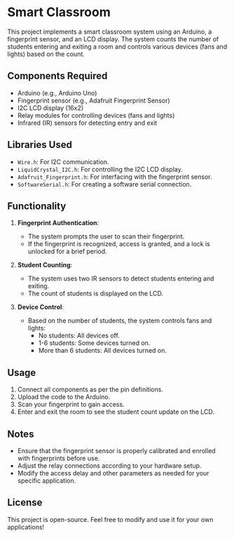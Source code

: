 # Smart Classroom

This project implements a smart classroom system using an Arduino, a fingerprint sensor, and an LCD display. The system counts the number of students entering and exiting a room and controls various devices (fans and lights) based on the count.

## Components Required

- Arduino (e.g., Arduino Uno)
- Fingerprint sensor (e.g., Adafruit Fingerprint Sensor)
- I2C LCD display (16x2)
- Relay modules for controlling devices (fans and lights)
- Infrared (IR) sensors for detecting entry and exit

## Libraries Used

- `Wire.h`: For I2C communication.
- `LiquidCrystal_I2C.h`: For controlling the I2C LCD display.
- `Adafruit_Fingerprint.h`: For interfacing with the fingerprint sensor.
- `SoftwareSerial.h`: For creating a software serial connection.


## Functionality

1. **Fingerprint Authentication**: 
   - The system prompts the user to scan their fingerprint.
   - If the fingerprint is recognized, access is granted, and a lock is unlocked for a brief period.

2. **Student Counting**:
   - The system uses two IR sensors to detect students entering and exiting.
   - The count of students is displayed on the LCD.

3. **Device Control**:
   - Based on the number of students, the system controls fans and lights:
     - No students: All devices off.
     - 1-6 students: Some devices turned on.
     - More than 6 students: All devices turned on.

## Usage

1. Connect all components as per the pin definitions.
2. Upload the code to the Arduino.
3. Scan your fingerprint to gain access.
4. Enter and exit the room to see the student count update on the LCD.

## Notes

- Ensure that the fingerprint sensor is properly calibrated and enrolled with fingerprints before use.
- Adjust the relay connections according to your hardware setup.
- Modify the access delay and other parameters as needed for your specific application.

## License

This project is open-source. Feel free to modify and use it for your own applications!
